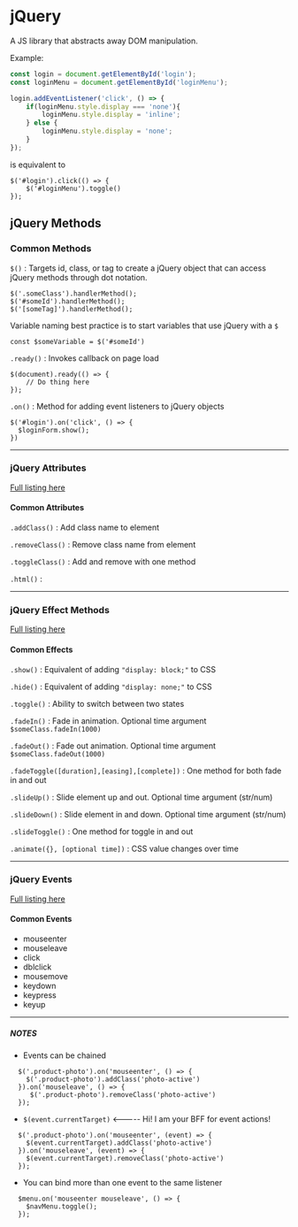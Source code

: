 # jQuery

A JS library that abstracts away DOM manipulation.

Example:

```JavaScript
const login = document.getElementById('login');
const loginMenu = document.getElementById('loginMenu');

login.addEventListener('click', () => {
    if(loginMenu.style.display === 'none'){
        loginMenu.style.display = 'inline';
    } else {
        loginMenu.style.display = 'none';
    }
});
```

is equivalent to

```jQuery
$('#login').click(() => {
    $('#loginMenu').toggle()
});
```

## jQuery Methods

### Common Methods

`$()`
: Targets id, class, or tag to create a jQuery object that can access jQuery methods through dot notation.

```jQuery
$('.someClass').handlerMethod();
$('#someId').handlerMethod();
$('[someTag]').handlerMethod();
```

Variable naming best practice is to start variables that use jQuery with a `$`

```jQuery
const $someVariable = $('#someId')
```

`.ready()`
: Invokes callback on page load

```jQuery
$(document).ready(() => {
    // Do thing here
});
```

`.on()`
: Method for adding event listeners to jQuery objects

```jQuery
$('#login').on('click', () => {
  $loginForm.show();
})
```

---

### jQuery Attributes

[Full listing here]('https://api.jquery.com/category/attributes/)

#### Common Attributes

`.addClass()`
: Add class name to element

`.removeClass()`
: Remove class name from element

`.toggleClass()`
: Add and remove with one method

`.html()`
:

---

### jQuery Effect Methods

[Full listing here]('https://api.jquery.com/category/events/)

#### Common Effects

`.show()`
: Equivalent of adding `"display: block;"` to CSS

`.hide()`
: Equivalent of adding `"display: none;"` to CSS

`.toggle()`
: Ability to switch between two states

`.fadeIn()`
: Fade in animation. Optional time argument `$someClass.fadeIn(1000)`

`.fadeOut()`
: Fade out animation. Optional time argument `$someClass.fadeOut(1000)`

`.fadeToggle([duration],[easing],[complete])`
: One method for both fade in and out

`.slideUp()`
: Slide element up and out. Optional time argument (str/num)

`.slideDown()`
: Slide element in and down. Optional time argument (str/num)

`.slideToggle()`
: One method for toggle in and out

`.animate({}, [optional time])`
: CSS value changes over time

---

### jQuery Events

[Full listing here]('https://api.jquery.com/category/events/)

#### Common Events

- mouseenter
- mouseleave
- click
- dblclick
- mousemove
- keydown
- keypress
- keyup

---

##### NOTES

- Events can be chained

```jQuery
  $('.product-photo').on('mouseenter', () => {
    $('.product-photo').addClass('photo-active')
  }).on('mouseleave', () => {
     $('.product-photo').removeClass('photo-active')
  });
```

- `$(event.currentTarget)` <----- Hi! I am your BFF for event actions!

```jQuery
  $('.product-photo').on('mouseenter', (event) => {
    $(event.currentTarget).addClass('photo-active')
  }).on('mouseleave', (event) => {
    $(event.currentTarget).removeClass('photo-active')
  });
```

- You can bind more than one event to the same listener

```jQuery
  $menu.on('mouseenter mouseleave', () => {
    $navMenu.toggle();
  });
```
